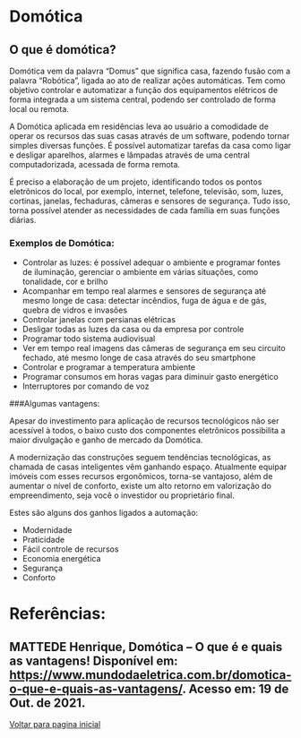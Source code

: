 # Domótica
## O que é domótica?
Domótica vem da palavra “Domus” que significa casa, fazendo fusão com a palavra “Robótica”, ligada ao ato de realizar ações automáticas. Tem como objetivo controlar e automatizar a função dos equipamentos elétricos de forma integrada a um sistema central, podendo ser controlado de forma local ou remota.

A Domótica aplicada em residências leva ao usuário a comodidade de operar os recursos das suas casas através de um software, podendo tornar simples diversas funções. É possível automatizar tarefas da casa como ligar e desligar aparelhos, alarmes e lâmpadas através de uma central computadorizada, acessada de forma remota.

É preciso a elaboração de um projeto, identificando todos os pontos eletrônicos do local, por exemplo, internet, telefone, televisão, som, luzes, cortinas, janelas, fechaduras, câmeras e sensores de segurança. Tudo isso, torna possível atender as necessidades de cada família em suas funções diárias.

### Exemplos de Domótica:

* Controlar as luzes: é possível adequar o ambiente e programar fontes de iluminação, gerenciar o ambiente em várias situações, como tonalidade, cor e brilho
* Acompanhar em tempo real alarmes e sensores de segurança até mesmo longe de casa: detectar incêndios, fuga de água e de gás, quebra de vidros e invasões
* Controlar janelas com persianas elétricas
* Desligar todas as luzes da casa ou da empresa por controle
* Programar todo sistema audiovisual
* Ver em tempo real imagens das câmeras de segurança em seu circuito fechado, até mesmo longe de casa através do seu smartphone
* Controlar e programar a temperatura ambiente
* Programar consumos em horas vagas para diminuir gasto energético
* Interruptores por comando de voz

###Algumas vantagens:

Apesar do investimento para aplicação de recursos tecnológicos não ser acessível à todos, o baixo custo dos componentes eletrônicos possibilita a maior divulgação e ganho de mercado da Domótica.

A modernização das construções seguem tendências tecnológicas, as chamada de casas inteligentes vêm ganhando espaço. Atualmente equipar imóveis com esses recursos ergonômicos, torna-se vantajoso, além de aumentar o nível de conforto, existe um alto retorno em valorização do empreendimento, seja você o investidor ou proprietário final.

Estes são alguns dos ganhos ligados a automação:

- Modernidade
- Praticidade
- Fácil controle de recursos
- Economia energética
- Segurança
- Conforto

 # Referências:
 MATTEDE Henrique, Domótica – O que é e quais as vantagens! Disponível em: https://www.mundodaeletrica.com.br/domotica-o-que-e-quais-as-vantagens/. Acesso em: 19 de Out. de 2021.
 ---
 [Voltar para pagina inicial](/README.md)
